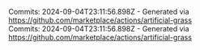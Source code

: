 Commits: 2024-09-04T23:11:56.898Z - Generated via https://github.com/marketplace/actions/artificial-grass
<br>
Commits: 2024-09-04T23:11:56.898Z - Generated via https://github.com/marketplace/actions/artificial-grass
<br>
